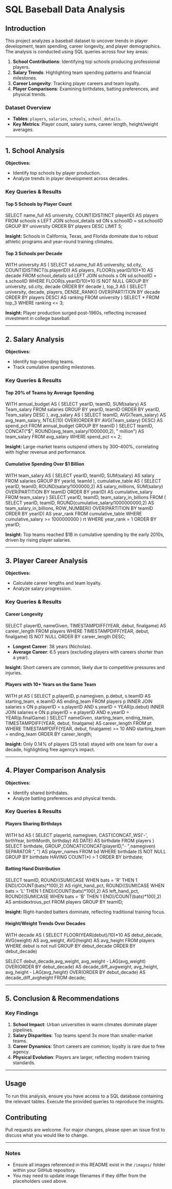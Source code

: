 # SQL Baseball Data Analysis

## Introduction
This project analyzes a baseball dataset to uncover trends in player development, team spending, career longevity, and player demographics. The analysis is conducted using SQL queries across four key areas:

1. **School Contributions**: Identifying top schools producing professional players.
2. **Salary Trends**: Highlighting team spending patterns and financial milestones.
3. **Career Longevity**: Tracking player careers and team loyalty.
4. **Player Comparisons**: Examining birthdates, batting preferences, and physical trends.

### Dataset Overview
- **Tables**: `players`, `salaries`, `schools`, `school_details`.
- **Key Metrics**: Player count, salary sums, career length, height/weight averages.

---

## 1. School Analysis
**Objectives:**
- Identify top schools by player production.
- Analyze trends in player development across decades.

### Key Queries & Results
#### Top 5 Schools by Player Count
SELECT 
    name_full AS university,
    COUNT(DISTINCT playerID) AS players
FROM schools s 
LEFT JOIN school_details sd ON s.schoolID = sd.schoolID
GROUP BY university
ORDER BY players DESC
LIMIT 5;

**Insight:** Schools in California, Texas, and Florida dominate due to robust athletic programs and year-round training climates.

#### Top 3 Schools per Decade
WITH university AS (
    SELECT sd.name_full AS university, sd.city,
           COUNT(DISTINCT(s.playerID)) AS players,
           FLOOR(s.yearID/10)*10 AS decade 
    FROM school_details sd 
    LEFT JOIN schools s ON sd.schoolID = s.schoolID
    WHERE FLOOR(s.yearID/10)*10 IS NOT NULL
    GROUP BY university, sd.city, decade
    ORDER BY decade
),
top_3 AS (
    SELECT university, decade, players,
           DENSE_RANK() OVER(PARTITION BY decade ORDER BY players DESC) AS ranking 
    FROM university
)
SELECT * FROM top_3 WHERE ranking <= 3;


**Insight:** Player production surged post-1960s, reflecting increased investment in college baseball.

---

## 2. Salary Analysis
**Objectives:**
- Identify top-spending teams.
- Track cumulative spending milestones.

### Key Queries & Results
#### Top 20% of Teams by Average Spending
WITH annual_budget AS (
    SELECT yearID, teamID, SUM(salary) AS Team_salary
    FROM salaries
    GROUP BY yearID, teamID
    ORDER BY yearID, Team_salary DESC
),
avg_salary AS (
    SELECT teamID, AVG(Team_salary) AS avg_team_salary,
           NTILE(10) OVER(ORDER BY AVG(Team_salary) DESC) AS spend_pct
    FROM annual_budget
    GROUP BY teamID
)
SELECT teamID,
       CONCAT("$", ROUND(avg_team_salary/1000000,2), " million") AS team_salary
FROM avg_salary
WHERE spend_pct <= 2;

**Insight:** Large-market teams outspend others by 300–400%, correlating with higher revenue and performance.

#### Cumulative Spending Over $1 Billion
WITH team_salary AS (
    SELECT yearID, teamID, SUM(salary) AS salary
    FROM salaries
    GROUP BY yearId, teamId
),
cumulative_table AS (
    SELECT yearID, teamID,
           ROUND(salary/1000000,2) AS salary_millions,
           SUM(salary) OVER(PARTITION BY teamID ORDER BY yearID) AS cumulative_salary
    FROM team_salary
)
SELECT yearID, teamID, team_salary_in_billions
FROM (
    SELECT yearID, teamID,
           ROUND(cumulative_salary/1000000000,2) AS team_salary_in_billions,
           ROW_NUMBER() OVER(PARTITION BY teamID ORDER BY yearID) AS year_rank
    FROM cumulative_table 
    WHERE cumulative_salary >= 1000000000
) rt
WHERE year_rank = 1
ORDER BY yearID;


**Insight:** Top teams reached $1B in cumulative spending by the early 2010s, driven by rising player salaries.

---

## 3. Player Career Analysis
**Objectives:**
- Calculate career lengths and team loyalty.
- Analyze salary progression.

### Key Queries & Results
#### Career Longevity
SELECT 
    playerID, nameGiven,
    TIMESTAMPDIFF(YEAR, debut, finalgame) AS career_length
FROM players
WHERE TIMESTAMPDIFF(YEAR, debut, finalgame) IS NOT NULL
ORDER BY career_length DESC;



- **Longest Career**: 38 years (Nicholas).
- **Average Career**: 6.5 years (excluding players with careers shorter than a year).

**Insight:** Short careers are common, likely due to competitive pressures and injuries.

#### Players with 10+ Years on the Same Team
WITH pt AS (
    SELECT p.playerID, p.namegiven, p.debut,
           s.teamID AS starting_team,
           e.teamID AS ending_team
    FROM players p 
    INNER JOIN salaries s ON p.playerID = s.playerID AND s.yearID = YEAR(p.debut)
    INNER JOIN salaries e ON p.playerID = e.playerID AND e.yearID = YEAR(p.finalGame)
)
SELECT nameGiven, starting_team, ending_team,
       TIMESTAMPDIFF(YEAR, debut, finalgame) AS career_length
FROM pt
WHERE TIMESTAMPDIFF(YEAR, debut, finalgame) >= 10 AND starting_team = ending_team
ORDER BY career_length;

**Insight:** Only 0.14% of players (25 total) stayed with one team for over a decade, highlighting free agency’s impact.

---

## 4. Player Comparison Analysis
**Objectives:**
- Identify shared birthdates.
- Analyze batting preferences and physical trends.

### Key Queries & Results
#### Players Sharing Birthdays
WITH bd AS (
    SELECT playerId, namegiven, 
           CAST(CONCAT_WS('-', birthYear, birthMonth, birthday) AS DATE) AS birthdate 
    FROM players
)
SELECT birthdate, GROUP_CONCAT(CONCAT(playerID,"- ",namegiven) SEPARATOR ", ") AS player_names
FROM bd
WHERE birthdate IS NOT NULL
GROUP BY birthdate
HAVING COUNT(*) > 1
ORDER BY birthdate;

#### Batting Hand Distribution
SELECT teamID,
    ROUND((SUM(CASE WHEN bats = 'R' THEN 1 END)/COUNT(bats)*100),2) AS right_hand_pct,
    ROUND((SUM(CASE WHEN bats = 'L' THEN 1 END)/COUNT(bats)*100),2) AS left_hand_pct,
    ROUND((SUM(CASE WHEN bats = 'B' THEN 1 END)/COUNT(bats)*100),2) AS ambidextrous_pct
FROM players 
GROUP BY teamID;


**Insight:** Right-handed batters dominate, reflecting traditional training focus.

#### Height/Weight Trends Over Decades
WITH decade AS (
				SELECT 
						FLOOR(YEAR(debut)/10)*10 AS debut_decade, 
						AVG(weight) AS avg_weight,
						AVG(height) AS avg_height
				FROM     players
				WHERE    debut is not null
				GROUP BY debut_decade
				ORDER BY debut_decade)
                
SELECT  debut_decade,avg_weight,
		avg_weight - LAG(avg_weight) OVER(ORDER BY debut_decade) AS decade_diff_avgweight,
        avg_height,
        avg_height - LAG(avg_height) OVER(ORDER BY debut_decade) AS decade_diff_avgheight
FROM decade;


---

## 5. Conclusion & Recommendations
### Key Findings
1. **School Impact**: Urban universities in warm climates dominate player pipelines.
2. **Salary Disparities**: Top teams spend 3x more than smaller-market teams.
3. **Career Dynamics**: Short careers are common; loyalty is rare due to free agency.
4. **Physical Evolution**: Players are larger, reflecting modern training standards.

---

## Usage
To run this analysis, ensure you have access to a SQL database containing the relevant tables. Execute the provided queries to reproduce the insights.

## Contributing
Pull requests are welcome. For major changes, please open an issue first to discuss what you would like to change.

---

### Notes
- Ensure all images referenced in this README exist in the `/images/` folder within your GitHub repository.
- You may need to update image filenames if they differ from the placeholders used above.

